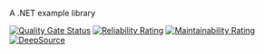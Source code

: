 A .NET example library

[![Quality Gate Status](https://sonarcloud.io/api/project_badges/measure?project=bluviolin_dotnet-example-library&metric=alert_status)](https://sonarcloud.io/summary/new_code?id=bluviolin_dotnet-example-library)
[![Reliability Rating](https://sonarcloud.io/api/project_badges/measure?project=bluviolin_dotnet-example-library&metric=reliability_rating)](https://sonarcloud.io/summary/new_code?id=bluviolin_dotnet-example-library)
[![Maintainability Rating](https://sonarcloud.io/api/project_badges/measure?project=bluviolin_dotnet-example-library&metric=sqale_rating)](https://sonarcloud.io/summary/new_code?id=bluviolin_dotnet-example-library)
[![DeepSource](https://deepsource.io/gh/bluviolin/dotnet-example-library.svg/?label=active+issues&show_trend=true&token=-w2MJzYFH3AEimR_CrUoXJZE)](https://deepsource.io/gh/bluviolin/dotnet-example-library/?ref=repository-badge)
